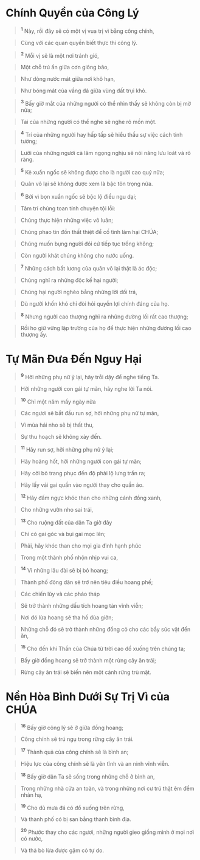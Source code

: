 

# Chính Quyền của Công Lý

> <sup><b>1</b></sup> Này, rồi đây sẽ có một vị vua trị vì bằng công chính,
>


> Cùng với các quan quyền biết thực thi công lý.
>


> <sup><b>2</b></sup> Mỗi vị sẽ là một nơi tránh gió,
>


> Một chỗ trú ẩn giữa cơn giông bão,
>


> Như dòng nước mát giữa nơi khô hạn,
>


> Như bóng mát của vầng đá giữa vùng đất trụi khô.
>


> <sup><b>3</b></sup> Bấy giờ mắt của những người có thể nhìn thấy sẽ không còn bị mờ nữa;
>


> Tai của những người có thể nghe sẽ nghe rõ mồn một.
>


> <sup><b>4</b></sup> Trí của những người hay hấp tấp sẽ hiểu thấu sự việc cách tinh tường;
>


> Lưỡi của những người cà lăm ngọng nghịu sẽ nói năng lưu loát và rõ ràng.
>


> <sup><b>5</b></sup> Kẻ xuẩn ngốc sẽ không được cho là người cao quý nữa;
>


> Quân vô lại sẽ không được xem là bậc tôn trọng nữa.
>


> <sup><b>6</b></sup> Bởi vì bọn xuẩn ngốc sẽ bộc lộ điều ngu dại;
>


> Tâm trí chúng toan tính chuyện tội lỗi:
>


> Chúng thực hiện những việc vô luân;
>


> Chúng phao tin đồn thất thiệt để cố tình làm hại CHÚA;
>


> Chúng muốn bụng người đói cứ tiếp tục trống không;
>


> Còn người khát chúng không cho nước uống.
>


> <sup><b>7</b></sup> Những cách bất lương của quân vô lại thật là ác độc;
>


> Chúng nghĩ ra những độc kế hại người;
>


> Chúng hại người nghèo bằng những lời dối trá,
>


> Dù người khốn khó chỉ đòi hỏi quyền lợi chính đáng của họ.
>


> <sup><b>8</b></sup> Nhưng người cao thượng nghĩ ra những đường lối rất cao thượng;
>


> Rồi họ giữ vững lập trường của họ để thực hiện những đường lối cao thượng ấy.
>

# Tự Mãn Đưa Đến Nguy Hại

> <sup><b>9</b></sup> Hỡi những phụ nữ ỷ lại, hãy trỗi dậy để nghe tiếng Ta.
>


> Hỡi những người con gái tự mãn, hãy nghe lời Ta nói.
>


> <sup><b>10</b></sup> Chỉ một năm mấy ngày nữa
>


> Các ngươi sẽ bắt đầu run sợ, hỡi những phụ nữ tự mãn,
>


> Vì mùa hái nho sẽ bị thất thu,
>


> Sự thu hoạch sẽ không xảy đến.
>


> <sup><b>11</b></sup> Hãy run sợ, hỡi những phụ nữ ỷ lại;
>


> Hãy hoảng hốt, hỡi những người con gái tự mãn;
>


> Hãy cởi bỏ trang phục đến độ phải lộ lưng trần ra;
>


> Hãy lấy vải gai quấn vào người thay cho quần áo.
>


> <sup><b>12</b></sup> Hãy đấm ngực khóc than cho những cánh đồng xanh,
>


> Cho những vườn nho sai trái,
>


> <sup><b>13</b></sup> Cho ruộng đất của dân Ta giờ đây
>


> Chỉ có gai góc và bụi gai mọc lên;
>


> Phải, hãy khóc than cho mọi gia đình hạnh phúc
>


> Trong một thành phố nhộn nhịp vui ca,
>


> <sup><b>14</b></sup> Vì những lâu đài sẽ bị bỏ hoang;
>


> Thành phố đông dân sẽ trở nên tiêu điều hoang phế;
>


> Các chiến lũy và các pháo tháp
>


> Sẽ trở thành những dấu tích hoang tàn vĩnh viễn;
>


> Nơi đó lừa hoang sẽ tha hồ đùa giỡn;
>


> Những chỗ đó sẽ trở thành những đồng cỏ cho các bầy súc vật đến ăn,
>


> <sup><b>15</b></sup> Cho đến khi Thần của Chúa từ trời cao đổ xuống trên chúng ta;
>


> Bấy giờ đồng hoang sẽ trở thành một rừng cây ăn trái;
>


> Rừng cây ăn trái sẽ biến nên một cánh rừng trù mật.
>

# Nền Hòa Bình Dưới Sự Trị Vì của CHÚA

> <sup><b>16</b></sup> Bấy giờ công lý sẽ ở giữa đồng hoang;
>


> Công chính sẽ trú ngụ trong rừng cây ăn trái.
>


> <sup><b>17</b></sup> Thành quả của công chính sẽ là bình an;
>


> Hiệu lực của công chính sẽ là yên tĩnh và an ninh vĩnh viễn.
>


> <sup><b>18</b></sup> Bấy giờ dân Ta sẽ sống trong những chỗ ở bình an,
>


> Trong những nhà cửa an toàn, và trong những nơi cư trú thật êm đềm nhàn hạ,
>


> <sup><b>19</b></sup> Cho dù mưa đá có đổ xuống trên rừng,
>


> Và thành phố có bị san bằng thành bình địa.
>


> <sup><b>20</b></sup> Phước thay cho các ngươi, những người gieo giống mình ở mọi nơi có nước,
>


> Và thả bò lừa được gặm cỏ tự do.
>


